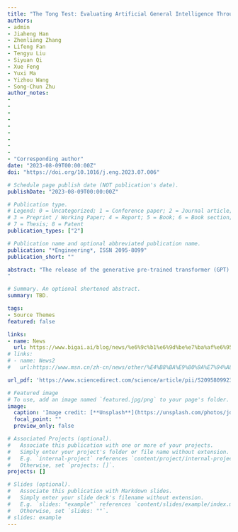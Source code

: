 ```yaml
---
title: "The Tong Test: Evaluating Artificial General Intelligence Through Dynamic Embodied Physical and Social Interactions"
authors:
- admin
- Jiaheng Han
- Zhenliang Zhang
- Lifeng Fan
- Tengyu Liu
- Siyuan Qi
- Xue Feng
- Yuxi Ma
- Yizhou Wang 
- Song-Chun Zhu
author_notes:
- 
- 
-
-
-
-
-
-
-
- "Corresponding author"
date: "2023-08-09T00:00:00Z"
doi: "https://doi.org/10.1016/j.eng.2023.07.006"

# Schedule page publish date (NOT publication's date).
publishDate: "2023-08-09T00:00:00Z"

# Publication type.
# Legend: 0 = Uncategorized; 1 = Conference paper; 2 = Journal article;
# 3 = Preprint / Working Paper; 4 = Report; 5 = Book; 6 = Book section;
# 7 = Thesis; 8 = Patent
publication_types: ["2"]

# Publication name and optional abbreviated publication name.
publication: "*Engineering*, ISSN 2095-8099"
publication_short: ""

abstract: "The release of the generative pre-trained transformer (GPT) series has brought artificial general intelligence (AGI) to the forefront of the artificial intelligence (AI) field once again. However, the questions of how to define and evaluate AGI remain unclear. This perspective article proposes that the evaluation of AGI should be rooted in dynamic embodied physical and social interactions (DEPSI). More specifically, we propose five critical characteristics to be considered as AGI benchmarks and suggest the Tong test as an AGI evaluation system. The Tong test describes a value- and ability-oriented testing system that delineates five levels of AGI milestones through a virtual environment with DEPSI, allowing for infinite task generation. We contrast the Tong test with classical AI testing systems in terms of various aspects and propose a systematic evaluation system to promote standardized, quantitative, and objective benchmarks and evaluation of AGI.
"

# Summary. An optional shortened abstract.
summary: TBD.

tags:
- Source Themes
featured: false

links:
- name: News
  url: https://www.bigai.ai/blog/news/%e6%9c%b1%e6%9d%be%e7%ba%af%e6%95%99%e6%8e%88%e5%9b%a2%e9%98%9f%e6%8f%90%e5%87%ba%e9%80%9a%e7%94%a8%e4%ba%ba%e5%b7%a5%e6%99%ba%e8%83%bd%e6%b5%8b%e8%af%95%e8%af%84%e7%ba%a7%e7%9a%84%e6%a0%87%e5%87%86/
# links:
# - name: News2
#   url:https://www.msn.cn/zh-cn/news/other/%E4%B8%BA%E9%80%9A%E7%94%A8%E4%BA%BA%E5%B7%A5%E6%99%BA%E8%83%BD%E6%90%AD%E5%BB%BA%E6%96%B0%E6%B5%8B%E8%AF%95%E4%BD%93%E7%B3%BB/ar-AA1kKVH3

url_pdf: 'https://www.sciencedirect.com/science/article/pii/S209580992300293X'

# Featured image
# To use, add an image named `featured.jpg/png` to your page's folder. 
image:
  caption: 'Image credit: [**Unsplash**](https://unsplash.com/photos/jdD8gXaTZsc)'
  focal_point: ""
  preview_only: false

# Associated Projects (optional).
#   Associate this publication with one or more of your projects.
#   Simply enter your project's folder or file name without extension.
#   E.g. `internal-project` references `content/project/internal-project/index.md`.
#   Otherwise, set `projects: []`.
projects: []

# Slides (optional).
#   Associate this publication with Markdown slides.
#   Simply enter your slide deck's filename without extension.
#   E.g. `slides: "example"` references `content/slides/example/index.md`.
#   Otherwise, set `slides: ""`.
# slides: example
---
```

